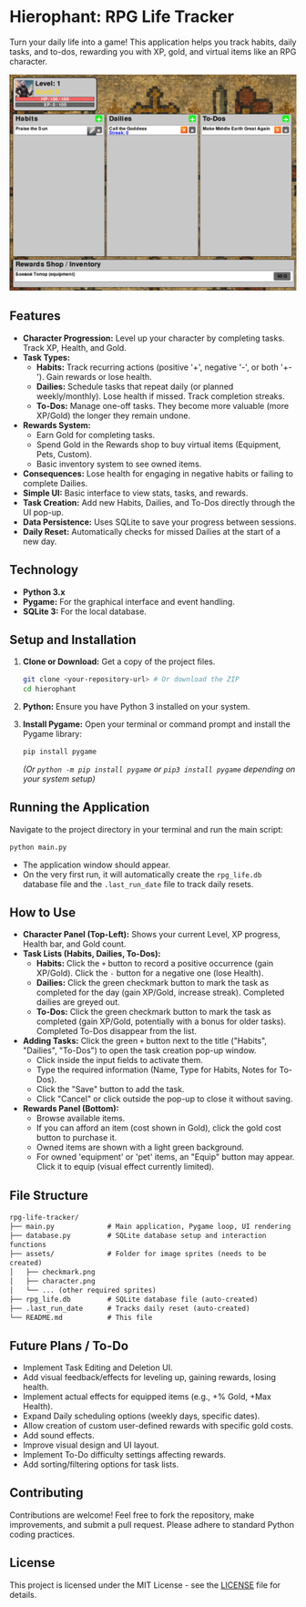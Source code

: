 # Hierophant: RPG Life Tracker

Turn your daily life into a game! This application helps you track habits, daily tasks, and to-dos, rewarding you with XP, gold, and virtual items like an RPG character.

 ![screenshot_placeholder](screen.png)

## Features

- **Character Progression:** Level up your character by completing tasks. Track XP, Health, and Gold.
- **Task Types:**
  - **Habits:** Track recurring actions (positive '+', negative '-', or both '+-'). Gain rewards or lose health.
  - **Dailies:** Schedule tasks that repeat daily (or planned weekly/monthly). Lose health if missed. Track completion streaks.
  - **To-Dos:** Manage one-off tasks. They become more valuable (more XP/Gold) the longer they remain undone.
- **Rewards System:**
  - Earn Gold for completing tasks.
  - Spend Gold in the Rewards shop to buy virtual items (Equipment, Pets, Custom).
  - Basic inventory system to see owned items.
- **Consequences:** Lose health for engaging in negative habits or failing to complete Dailies.
- **Simple UI:** Basic interface to view stats, tasks, and rewards.
- **Task Creation:** Add new Habits, Dailies, and To-Dos directly through the UI pop-up.
- **Data Persistence:** Uses SQLite to save your progress between sessions.
- **Daily Reset:** Automatically checks for missed Dailies at the start of a new day.

## Technology

- **Python 3.x**
- **Pygame:** For the graphical interface and event handling.
- **SQLite 3:** For the local database.

## Setup and Installation

1. **Clone or Download:** Get a copy of the project files.
   
   ```bash
   git clone <your-repository-url> # Or download the ZIP
   cd hierophant
   ```

2. **Python:** Ensure you have Python 3 installed on your system.

3. **Install Pygame:** Open your terminal or command prompt and install the Pygame library:
   
   ```bash
   pip install pygame
   ```
   
   *(Or `python -m pip install pygame` or `pip3 install pygame` depending on your system setup)*

## Running the Application

Navigate to the project directory in your terminal and run the main script:

```bash
python main.py
```

* The application window should appear.
* On the very first run, it will automatically create the `rpg_life.db` database file and the `.last_run_date` file to track daily resets.

## How to Use

* **Character Panel (Top-Left):** Shows your current Level, XP progress, Health bar, and Gold count.
* **Task Lists (Habits, Dailies, To-Dos):**
  * **Habits:** Click the `+` button to record a positive occurrence (gain XP/Gold). Click the `-` button for a negative one (lose Health).
  * **Dailies:** Click the green checkmark button to mark the task as completed for the day (gain XP/Gold, increase streak). Completed dailies are greyed out.
  * **To-Dos:** Click the green checkmark button to mark the task as completed (gain XP/Gold, potentially with a bonus for older tasks). Completed To-Dos disappear from the list.
* **Adding Tasks:** Click the green `+` button next to the title ("Habits", "Dailies", "To-Dos") to open the task creation pop-up window.
  * Click inside the input fields to activate them.
  * Type the required information (Name, Type for Habits, Notes for To-Dos).
  * Click the "Save" button to add the task.
  * Click "Cancel" or click outside the pop-up to close it without saving.
* **Rewards Panel (Bottom):**
  * Browse available items.
  * If you can afford an item (cost shown in Gold), click the gold cost button to purchase it.
  * Owned items are shown with a light green background.
  * For owned 'equipment' or 'pet' items, an "Equip" button may appear. Click it to equip (visual effect currently limited).

## File Structure

```
rpg-life-tracker/
├── main.py             # Main application, Pygame loop, UI rendering
├── database.py         # SQLite database setup and interaction functions
├── assets/             # Folder for image sprites (needs to be created)
│   ├── checkmark.png
│   ├── character.png
│   └── ... (other required sprites)
├── rpg_life.db         # SQLite database file (auto-created)
├── .last_run_date      # Tracks daily reset (auto-created)
└── README.md           # This file
```

## Future Plans / To-Do

* Implement Task Editing and Deletion UI.
* Add visual feedback/effects for leveling up, gaining rewards, losing health.
* Implement actual effects for equipped items (e.g., +% Gold, +Max Health).
* Expand Daily scheduling options (weekly days, specific dates).
* Allow creation of custom user-defined rewards with specific gold costs.
* Add sound effects.
* Improve visual design and UI layout.
* Implement To-Do difficulty settings affecting rewards.
* Add sorting/filtering options for task lists.

## Contributing

Contributions are welcome! Feel free to fork the repository, make improvements, and submit a pull request. Please adhere to standard Python coding practices.

## License

This project is licensed under the MIT License - see the [LICENSE](LICENSE) file for details.
